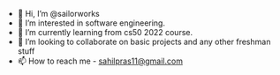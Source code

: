 - 👋 Hi, I’m @sailorworks
- 👀 I’m interested in software engineering.
- 🌱 I’m currently learning from cs50 2022 course.
- 💞️ I’m looking to collaborate on basic projects and any other freshman stuff
- 📫 How to reach me - sahilpras11@gmail.com

<!---
sahilpras/sahilpras is a ✨ special ✨ repository because its `README.md` (this file) appears on your GitHub profile.
You can click the Preview link to take a look at your changes.
--->
